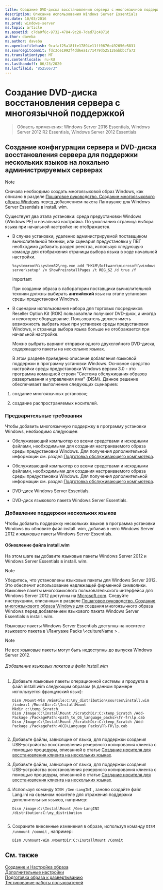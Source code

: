 ```yaml
---
title: Создание DVD-диска восстановления сервера с многоязычной поддержкой
description: Описание использования Windows Server Essentials
ms.date: 10/03/2016
ms.prod: windows-server
ms.topic: article
ms.assetid: c7da0f6c-9732-4784-9c28-7dad72c4071d
author: daveba
ms.author: daveba
ms.openlocfilehash: 9cafaf25a18ffe17894e11ff0676e492656e5831
ms.sourcegitcommit: fdc3ce1992f4dd6ea1771479d525126abbbcfa72
ms.translationtype: MT
ms.contentlocale: ru-RU
ms.lasthandoff: 06/23/2020
ms.locfileid: "85256673"
---
```

# <a name="create-a-server-recovery-dvd-for-multi-language-support"></a>Создание DVD-диска восстановления сервера с многоязычной поддержкой

>Область применения: Windows Server 2016 Essentials, Windows Server 2012 R2 Essentials, Windows Server 2012 Essentials

##  <a name="create-a-server-setup-and-server-recovery-dvd-for-multiple-language-support-on-locally-administered-servers"></a><a name="BKMK_MLHeadedRecovery"></a>Создание конфигурации сервера и DVD-диска восстановления сервера для поддержки нескольких языков на локально администрируемых серверах  
  
> [!NOTE]
>  Сначала необходимо создать многоязыковой образ Windows, как описано в разделе [Пошаговое руководство. Создание многоязыкового образа Windows](https://technet.microsoft.com/library/jj126995) перед добавлением пакета Лангауаже для Windows Server Essentials в install. wim.  
  
 Существует два этапа установки: среда предустановки Windows (Windows PE) и начальная настройка. По умолчанию страница выбора языка при начальной настройке не отображается.  
  
- В случае установки, удаленно администрируемой поставщиком вычислительной техники, или сценария предустановки у ПВТ необходимо добавить раздел реестра, используя следующую команду для отображения страницы выбора языка в ходе начальной настройки.  
  
  ```  
  %systemroot%\system32\reg.exe add "HKLM\Software\microsoft\windows server\setup" /v ShowPreinstallPages /t REG_SZ /d true /f  
  ```  
  
  > [!IMPORTANT]
  >  При создании образа в лаборатории поставщики вычислительной техники должны выбирать **английский** язык на этапе установки среды предустановки Windows.  
  
- В сценарии использования набора для торговых посредников Reseller Option Kit (ROK) пользователи получают DVD-диск, а иногда и некоторое оборудование. Пользователь должен иметь возможность выбрать язык при установке среды предустановки Windows, и страница выбора языка больше не отображается при начальной настройке.  
  
  Можно выбрать вариант отправки одного двухслойного DVD-диска, содержащего пакеты на нескольких языках.  
  
  В этом разделе приведено описание добавления языковой поддержки в программу установки Windows. Основное средство настройки среды предустановки Windows версии 3.0 - это программа командной строки "Система обслуживания образов развертывания и управления ими" (DISM). Данное решение обеспечивает выполнение следующих сценариев:  
  
1.  создание многоязычных установок;  
  
2.  создание распространяемых носителей.  
  
### <a name="prerequisites"></a>Предварительные требования  
 Чтобы добавить многоязычную поддержку в программу установки Windows, необходимо следующее:  
  

-   Обслуживающий компьютер со всеми средствами и исходными файлами, необходимыми для создания настраиваемого образа среды предустановки Windows. Для получения дополнительной информации см. раздел [Подготовка обслуживающего компьютера](Prepare-the-Technician-Computer.md).  

-   Обслуживающий компьютер со всеми средствами и исходными файлами, необходимыми для создания настраиваемого образа среды предустановки Windows. Для получения дополнительной информации см. раздел [Подготовка обслуживающего компьютера](../install/Prepare-the-Technician-Computer.md).  

  
-   DVD-диск Windows Server Essentials.  
  
-   DVD-диск языкового пакета Windows Server Essentials.  
  
###  <a name="adding-multiple-language-support"></a><a name="BKMK_Steps"></a>Добавление поддержки нескольких языков  
 Чтобы добавить поддержку нескольких языков в программа установки Windows вы обновите файл install. wim, добавив в него Windows Server 2012 и языковые пакеты Windows Server Essentials.  
  
#### <a name="update-installwim"></a>Обновление файла install.wim  
 На этом шаге вы добавите языковые пакеты Windows Server 2012 и Windows Server Essentials в install. wim.  
  
> [!NOTE]
>  Убедитесь, что установлены языковые пакеты для Windows Server 2012. Это обеспечит использование надлежащей фирменной символики. Языковые пакеты многоязыкового пользовательского интерфейса для Windows Server 2012 доступны на [Microsoft.com](https://www.microsoft.com/OEM/en/installation/downloads/Pages/technical-downloads.aspx). Следуйте инструкциям, описанным в разделе [Пошаговое руководство. Создание многоязыкового образа Windows для](https://technet.microsoft.com/library/jj126995.aspx) создания многоязычного образа Windows перед добавлением языкового пакета Windows Server Essentials в install. wim.  
>   
>  Языковые пакеты Windows Server Essentials доступны на носителе языкового пакета в \Лангуаже Packs \\<cultureName \> .  
  
> [!NOTE]
>  Не все языковые пакеты могут быть недоступны до выпуска Windows Server 2012.  
  
###### <a name="to-add-language-packs-to-installwim"></a>Добавление языковых пакетов в файл install.wim  
  
1.  Добавьте языковые пакеты операционной системы и продукта в файл install.wim следующим образом (в данном примере используется французский язык):  
  
    ```  
    Dism /Mount-Wim /WimFile:C:\my_distribution\sources\install.wim /index:1 /MountDir:C:\InstallMount  
    Mkdir c:\temp_Scratch  
    Dism /Image:C:\InstallMount /ScratchDir:C:\temp_Scratch /Add-Package /PackagePath:<path_to_OS_language_packs>\fr-fr\lp.cab  
    Dism /Image:C:\InstallMount /ScratchDir:C:\temp_Scratch /Add-Package /PackagePath:<OCD\Language Packs\FR-FR\lp.cab  
  
    ```  
  

2.  Добавьте файлы, зависящие от языка, для поддержки создания USB-устройства восстановления резервного копирования клиента с помощью процедуры, описанной в статье [Создание носителя для восстановления клиента на нескольких языках](Build-Multi-Language-Client-Restore-Media.md).  

2.  Добавьте файлы, зависящие от языка, для поддержки создания USB-устройства восстановления резервного копирования клиента с помощью процедуры, описанной в статье [Создание носителя для восстановления клиента на нескольких языках](../install/Build-Multi-Language-Client-Restore-Media.md).  

  
3.  Используя команду `DISM /Gen-LangINI` , заново создайте файл Lang.ini на съемном носителе для отражения поддержки дополнительных языков, например:  
  
    ```  
    Dism /image:C:\InstallMount /Gen-LangINI /distribution:C:\my_distribution  
  
    ```  
  
4.  Сохраните внесенные изменения в образе, используя команду `DISM /unmount /commit` , например:  
  
    ```  
    Dism /Unmount-Wim /MountDir:C:\InstallMount /Commit  
    ```  
  
## <a name="see-also"></a>См. также  

 [Создание и Настройка образа](Creating-and-Customizing-the-Image.md)   
 [Дополнительные настройки](Additional-Customizations.md)   
 [Подготовка образа к развертыванию](Preparing-the-Image-for-Deployment.md)   
 [Тестирование работы пользователей](Testing-the-Customer-Experience.md)

